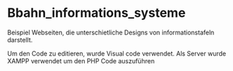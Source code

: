 # Bbahn_informations_systeme
Beispiel Webseiten, die unterschietliche Designs von informationstafeln darstellt. 

Um den Code zu editieren, wurde Visual code verwendet.
Als Server wurde XAMPP verwendet um den PHP Code auszuführen
